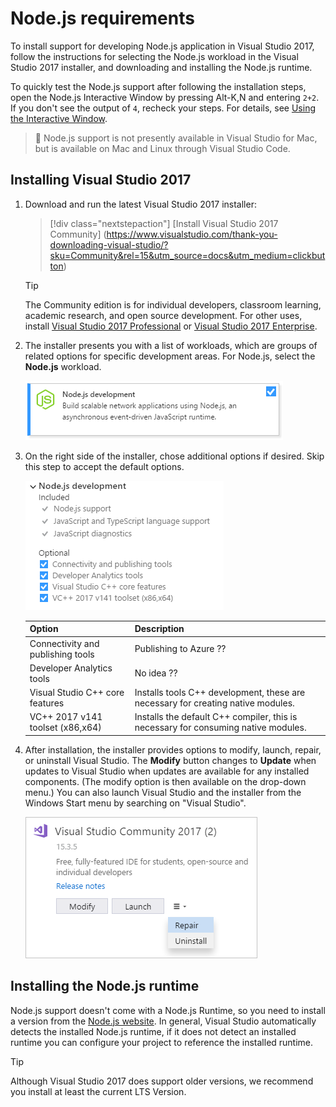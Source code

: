 # Node.js requirements

To install support for developing Node.js application in Visual Studio 2017, follow the instructions for selecting the Node.js workload in the Visual Studio 2017 installer, and downloading and installing the
Node.js runtime.

To quickly test the Node.js support after following the installation steps, open the Node.js Interactive
Window by pressing Alt-K,N and entering `2+2`. If you don't see the output of `4`, recheck your steps.
For details, see [Using the Interactive Window](interactivewindow.md).

> :pushpin:
> Node.js support is not presently available in Visual Studio for Mac, but is available on Mac and Linux
through Visual Studio Code.

## Installing Visual Studio 2017

1. Download and run the latest Visual Studio 2017 installer:

    > [!div class="nextstepaction"]
    > [Install Visual Studio 2017 Community]
    (https://www.visualstudio.com/thank-you-downloading-visual-studio/?sku=Community&rel=15&utm_source=docs&utm_medium=clickbutton)

    >[!Tip]
    > The Community edition is for individual developers, classroom learning, academic research, and open source development. For other uses, install [Visual Studio 2017 Professional](https://www.visualstudio.com/thank-you-downloading-visual-studio/?sku=Professional&rel=15&utm_source=docs&utm_medium=clickbutton)
    or [Visual Studio 2017 Enterprise](https://www.visualstudio.com/thank-you-downloading-visual-studio/?sku=Enterprise&rel=15&utm_source=docs&utm_medium=clickbutton).

1. The installer presents you with a list of workloads, which are groups of related options for specific development areas. For Node.js, select the **Node.js** workload.

    ![Node.js development workload in the Visual Studio installer](../../images/node/installation-nodejs-workload.png)

1. On the right side of the installer, chose additional options if desired. Skip this step to accept the default options.

    ![Node.js development options in the Visual Studio installer](../../images/node/installation-nodejs-options.png)

    | Option | Description |
    | --- | --- |
    | Connectivity and publishing tools | Publishing to Azure ?? |
    | Developer Analytics tools | No idea ?? |
    | Visual Studio C++ core features | Installs tools C++ development, these are necessary for creating native modules. |
    | VC++ 2017 v141 toolset (x86,x64) | Installs the default C++ compiler, this is necessary for consuming native modules. |

1. After installation, the installer provides options to modify, launch, repair, or uninstall Visual Studio. The **Modify** button changes to **Update** when updates to Visual Studio when updates are available for any installed components. (The modify option is then available on the drop-down menu.) You can also launch Visual Studio and the installer from the Windows Start menu by searching on "Visual Studio".

    ![Launching, modifying, modifying, or uninstalling Visual Studio from the installer](../../images/node/installation-vs-launch.png)

## Installing the Node.js runtime

Node.js support doesn't come with a Node.js Runtime, so you need to install a version from the
[Node.js website](https://nodejs.org/en/download/). In general, Visual Studio automatically detects the
installed Node.js runtime, if it does not detect an installed runtime you can configure your project
to reference the installed runtime.

>[!Tip]
>Although Visual Studio 2017 does support older versions, we recommend you install at least the
current LTS Version.